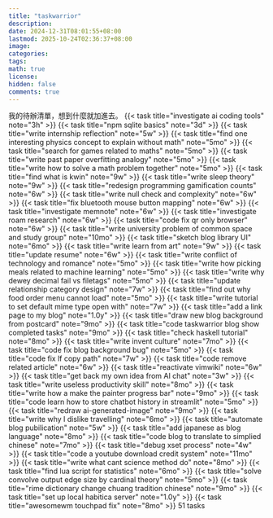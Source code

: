 ```yaml
---
title: "taskwarrior"
description: 
date: 2024-12-31T08:01:55+08:00
lastmod: 2025-10-24T02:36:37+08:00
image: 
categories: 
tags: 
math: true
license: 
hidden: false
comments: true
---
```


我的待辦清單，想到什麼就加進去。
{{< task title="investigate ai coding tools" note="3h" >}}
{{< task title="npm sqlite basics" note="3d" >}}
{{< task title="write internship reflection" note="5w" >}}
{{< task title="find one interesting physics concept to explain without math" note="5mo" >}}
{{< task title="search for games related to maths" note="5mo" >}}
{{< task title="write past paper overfitting analogy" note="5mo" >}}
{{< task title="write how to solve a math problem together" note="5mo" >}}
{{< task title="find what is kwin" note="9w" >}}
{{< task title="write sleep theory" note="9w" >}}
{{< task title="redesign programming gamification counts" note="6w" >}}
{{< task title="write null check and complexity" note="6w" >}}
{{< task title="fix bluetooth mouse button mapping" note="6w" >}}
{{< task title="investigate memnote" note="6w" >}}
{{< task title="investigate roam research" note="6w" >}}
{{< task title="code fix qr only browser" note="6w" >}}
{{< task title="write university problem of common space and study group" note="10mo" >}}
{{< task title="sketch blog library UI" note="6mo" >}}
{{< task title="write learn from art" note="9w" >}}
{{< task title="update resume" note="6w" >}}
{{< task title="write conflict of technology and romance" note="5mo" >}}
{{< task title="write how picking meals related to machine learning" note="5mo" >}}
{{< task title="write why dewey decimal fail vs filetags" note="5mo" >}}
{{< task title="update relationship category design" note="7w" >}}
{{< task title="find out why food order menu cannot load" note="5mo" >}}
{{< task title="write tutorial to set default mime type open with" note="7w" >}}
{{< task title="add a link page to my blog" note="1.0y" >}}
{{< task title="draw new blog background from postcard" note="9mo" >}}
{{< task title="code taskwarrior blog show completed tasks" note="9mo" >}}
{{< task title="check haskell tutorial" note="8mo" >}}
{{< task title="write invent culture" note="7mo" >}}
{{< task title="code fix blog background bug" note="5mo" >}}
{{< task title="code fix lf copy path" note="7w" >}}
{{< task title="code remove related article" note="6w" >}}
{{< task title="reactivate vimwiki" note="6w" >}}
{{< task title="get back my own idea from AI chat" note="3w" >}}
{{< task title="write useless productivity skill" note="8mo" >}}
{{< task title="write how a make the painter progress bar" note="9mo" >}}
{{< task title="code learn how to store chatbot history in streamlit" note="5mo" >}}
{{< task title="redraw ai-generated-image" note="9mo" >}}
{{< task title="write why I dislike travelling" note="6mo" >}}
{{< task title="automate blog pubilication" note="5w" >}}
{{< task title="add japanese as blog language" note="8mo" >}}
{{< task title="code blog to translate to simplied chinese" note="7mo" >}}
{{< task title="debug xset process" note="4w" >}}
{{< task title="code a youtube download credit system" note="11mo" >}}
{{< task title="write what cant science method do" note="8mo" >}}
{{< task title="find lua script for statistics" note="6mo" >}}
{{< task title="solve convolve output edge size by cardinal theory" note="5mo" >}}
{{< task title="rime dictionary change chuang tradition chinese" note="9mo" >}}
{{< task title="set up local habitica server" note="1.0y" >}}
{{< task title="awesomewm touchpad fix" note="8mo" >}}
51 tasks
